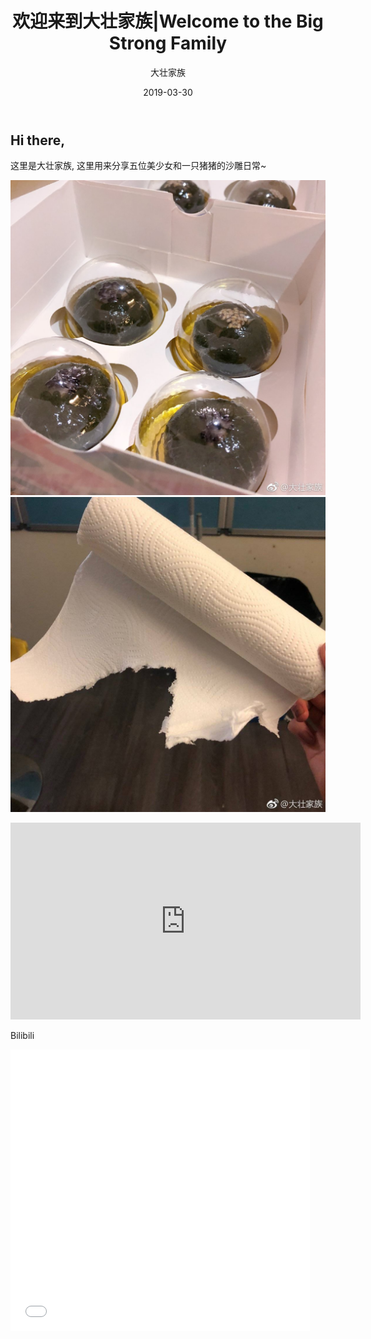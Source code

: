 ﻿---
layout:     post
title:      欢迎来到大壮家族|Welcome to the Big Strong Family
subtitle:   
date:       2019-03-30
author:     大壮家族
header-img: img/BackG2.jpg
catalog: false
tags:
    - Welcome
---

## Hi there,

这里是大壮家族, 这里用来分享五位美少女和一只猪猪的沙雕日常~


![青团](https://raw.githubusercontent.com/bigstrongfamily/bigstrongfamily.github.io/master/img/Hello_Img_1.jpg)
![纸](https://raw.githubusercontent.com/bigstrongfamily/bigstrongfamily.github.io/master/img/Hello_Img_2.jpg)


<iframe width="560" height="315" src="https://www.youtube.com/embed/hHW1oY26kxQ" frameborder="0" allow="accelerometer; autoplay; encrypted-media; gyroscope; picture-in-picture" allowfullscreen></iframe>

Bilibili

<iframe src="//player.bilibili.com/player.html?aid=19390801&cid=31621681&page=1" scrolling="no" border="0" frameborder="no" framespacing="0" allowfullscreen="true" width="95%" height="450">
</iframe>



